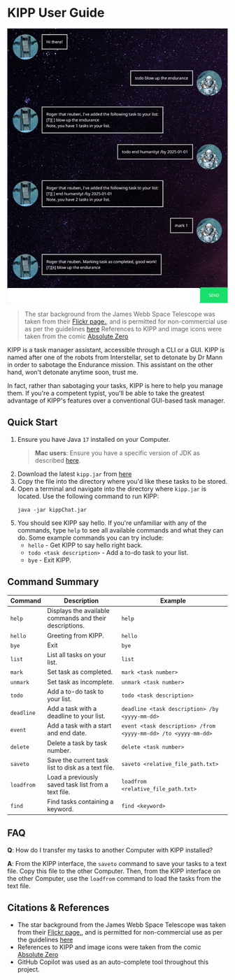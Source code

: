 # KIPP User Guide

<img src="images/Ui.png" class="img-responsive" alt="Ui Screenshot"> </div>

> The star background from the James Webb Space Telescope was taken from their [Flickr page.](https://www.flickrcom/photos/nasawebbtelescope/52404135772/in/album-72177720301006030/), and is permitted for non-commercial use as per the guidelines [here](https://www.nasa.gov/nasa-brand-center/images-and-media/)
> References to KIPP and image icons were taken from the comic [Absolute Zero](https://thefilmstage.com/read-christopher-nolan-penned-interstellar-prequel-comic-telling-dr-manns-story/)


KIPP is a task manager assistant, accessible through a CLI or a GUI. KIPP is named after one of the robots from
Interstellar, set to detonate by Dr Mann in order to sabotage the Endurance mission. This assistant on the other
hand, won't detonate anytime soon, trust me.

In fact, rather than sabotaging your tasks, KIPP is here to help you manage them. If you're a competent typist,
you'll be able to take the greatest advantage of KIPP's features over a conventional GUI-based task manager.

## Quick Start

1. Ensure you have Java `17` installed on your Computer.
   > **Mac users**: Ensure you have a specific version of JDK as
   described [here](https://se-education.org/guides/tutorials/javaInstallationMac.html).
2. Download the latest `kipp.jar` from [here](https://github.com/reuben-thomas/ip/releases)
3. Copy the file into the directory where you'd like these tasks to be stored.
4. Open a terminal and navigate into the directory where `kipp.jar` is located. Use the following command to run KIPP:
    ```shell
    java -jar kippChat.jar
    ```
5. You should see KIPP say hello. If you're unfamiliar with any of the commands, type `help` to see all available
   commands and what they can do. Some example commands you can try include:
   - `hello` - Get KIPP to say hello right back.
   - `todo <task description>` - Add a to-do task to your list.
   - `bye` - Exit KIPP.

## Command Summary

| Command    | Description                                             | Example                                                        |
|------------|---------------------------------------------------------|----------------------------------------------------------------|
| `help`     | Displays the available commands and their descriptions. | `help`                                                         |
| `hello`    | Greeting from KIPP.                                     | `hello`                                                        |
| `bye`      | Exit                                                    | `bye`                                                          |
| `list`     | List all tasks on your list.                            | `list`                                                         |
| `mark`     | Set task as completed.                                  | `mark <task number>`                                           |
| `unmark`   | Set task as incomplete.                                 | `unmark <task number>`                                         |
| `todo`     | Add a to-do task to your list.                          | `todo <task description>`                                      |
| `deadline` | Add a task with a deadline to your list.                | `deadline <task description> /by <yyyy-mm-dd>`                 |
| `event`    | Add a task with a start and end date.                   | `event <task description> /from <yyyy-mm-dd> /to <yyyy-mm-dd>` |
| `delete`   | Delete a task by task number.                           | `delete <task number>`                                         |
| `saveto`   | Save the current task list to disk as a text file.      | `saveto <relative_file_path.txt>`                              |
| `loadfrom` | Load a previously saved task list from a text file.     | `loadfrom <relative_file_path.txt>`                            |
| `find`     | Find tasks containing a keyword.                        | `find <keyword>`                                               |

## FAQ

**Q**: How do I transfer my tasks to another Computer with KIPP installed?

**A**: From the KIPP interface, the `saveto` command to save your tasks to a text file. Copy this file to the other
Computer. Then, from the KIPP interface on the other Computer, use the `loadfrom` command to load the tasks from the
text file.

## Citations & References

- The star background from the James Webb Space Telescope was taken from their [Flickr page.](https://www.flickr.com/photos/nasawebbtelescope/52404135772/in/album-72177720301006030/), and is permitted for non-commercial use as per the guidelines [here](https://www.nasa.gov/nasa-brand-center/images-and-media/)
- References to KIPP and image icons were taken from the comic [Absolute Zero](https://thefilmstage.com/read-christopher-nolan-penned-interstellar-prequel-comic-telling-dr-manns-story/)
- GitHub Copilot was used as an auto-complete tool throughout this project.
